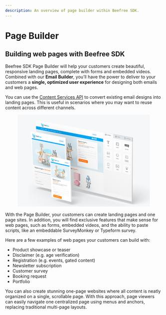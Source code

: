```yaml
---
description: An overview of page builder within Beefree SDK.
---
```


# Page Builder

## Building web pages with Beefree SDK <a href="#building-web-pages-with-beefree-sdk" id="building-web-pages-with-beefree-sdk"></a>

Beefree SDK Page Builder will help your customers create beautiful, responsive landing pages, complete with forms and embedded videos. Combined with our **Email Builder**, you’ll have the power to deliver to your customers a **single, optimized user experience** for designing both emails and web pages.

You can use the [Content Services API](../../apis/content-services-api/convert.md#email-to-page-conversion-important-behaviors) to convert existing email designs into landing pages. This is useful in scenarios where you may want to reuse content across different channels.

<figure><img src="../../.gitbook/assets/Page-Builder.jpg" alt=""><figcaption></figcaption></figure>

With the Page Builder, your customers can create landing pages and one page sites. In addition, you will find exclusive features that make sense for web pages, such as forms, embedded videos, and the ability to paste scripts, like an embeddable SurveyMonkey or Typeform survey.

Here are a few examples of web pages your customers can build with:

* Product showcase or teaser
* Disclaimer (e.g. age verification)
* Registration (e.g. events, gated content)
* Newsletter subscription
* Customer survey
* Booking request
* Portfolio

You can also create stunning one-page websites where all content is neatly organized on a single, scrollable page. With this approach, page viewers can easily navigate one centralized page using menus and anchors, replacing traditional multi-page layouts.
